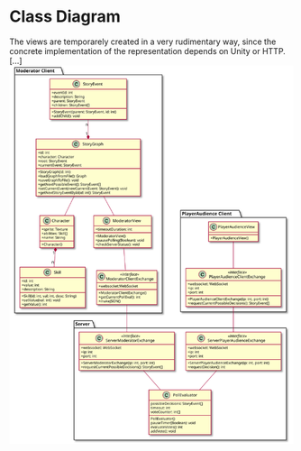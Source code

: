# Class Diagram
The views are temporarely created in a very rudimentary way, since the concrete implementation of the representation depends on Unity or HTTP.
[...]
![](diagrams/ClassDiagram.svg)